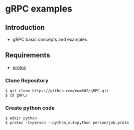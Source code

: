# gRPC examples #

## Introduction
* gRPC basic concepts and examples

## Requirements
* [protoc](https://github.com/eum602/Installer)

### Clone Repository ####

```shell
$ git clone https://github.com/eum602/gRPC.git
$ cd gRPC/
```

### Create python code ###
```shell
$ mdkir python
$ protoc -I=person --python_out=python person/job.proto
```